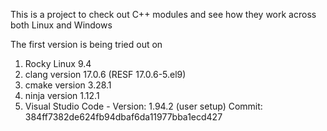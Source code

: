 This is a project to check out C++ modules and see how they work across both Linux and Windows

The first version is being tried out on 
1. Rocky Linux 9.4
1. clang version 17.0.6 (RESF 17.0.6-5.el9)
1. cmake version 3.28.1
1. ninja version 1.12.1
1. Visual Studio Code - Version: 1.94.2 (user setup) Commit: 384ff7382de624fb94dbaf6da11977bba1ecd427

